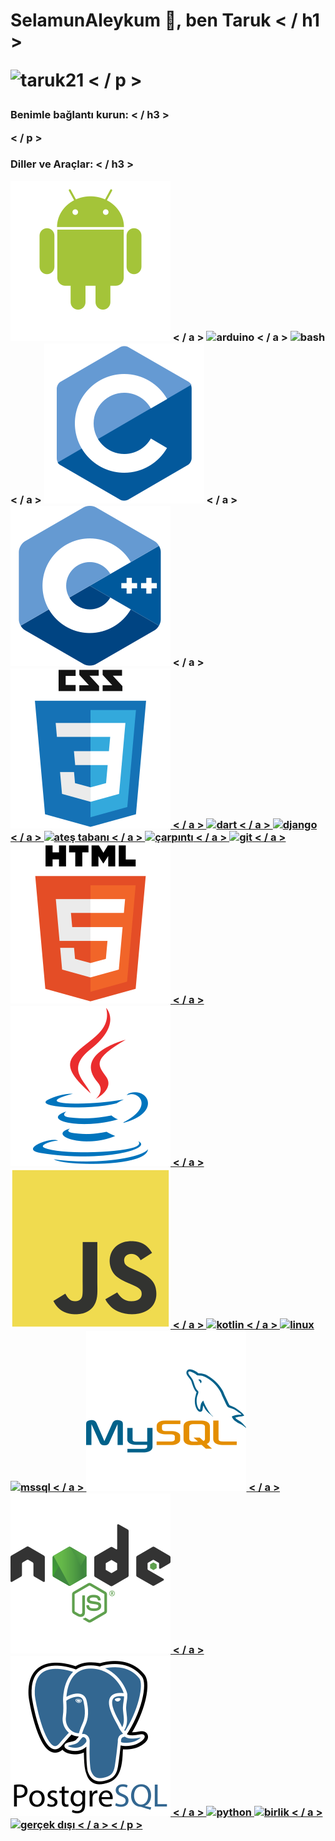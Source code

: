 <h1 hizalama = "merkez" > SelamunAleykum 👋, ben Taruk < / h1 >
<p hizalama = "sol" > <img src = "https://komarev.com/ghpvc/?username=taruk21&label=Profile%20views&color=818588&style=flat" alt =" taruk21 "/ > < / p >

<h3 align = "left" > Benimle bağlantı kurun: < / h3 >
<p hizalama = "sol" >
< / p >

<h3 hizalama = "sol" > Diller ve Araçlar: < / h3 >
<p hizalama = "sol" > <bir href = "https://developer.android.com" hedef =" _ blank "rel =" noreferrer "> <img src = "https://raw.githubusercontent.com/devicons/devicon/master/icons/android/android-original-wordmark.svg" alt =" android "genişlik =" 40 "yükseklik =" 40 "/ > < / a > <bir href = "https://www.arduino.cc/" hedef =" _ blank "rel =" noreferrer "> <img src = "https://cdn.worldvectorlogo.com/logos/arduino-1.svg" alt =" arduino "genişlik =" 40 "yükseklik =" 40 "/ > < / a > <bir href = "https://www.gnu.org/software/bash/" hedef =" _ blank "rel =" noreferrer "> <img src = "https://www.vectorlogo.zone/logos/gnu_bash/gnu_bash-icon.svg" alt = "bash" genişliği = "40" yükseklik = "40" / > < / a > <bir href = "https://www.cprogramming.com/" hedef =" _ blank "rel =" noreferrer "> <img src = "https://raw.githubusercontent.com/devicons/devicon/master/icons/c/c-original.svg" alt =" c "genişlik =" 40 "yükseklik =" 40 "/ > < / a > <bir href = "https://www.w3schools.com/cpp/" hedef =" _ blank "rel =" noreferrer "> <img src = "https://raw.githubusercontent.com/devicons/devicon/master/icons/cplusplus/cplusplus-original.svg" alt =" cplusplus "genişlik =" 40 "yükseklik =" 40 "/ > < / a > <a href = "https://www.w3schools.com/css/" hedef = "_blank" rel = "noreferrer" > <img src = "https://raw.githubusercontent.com/devicons/devicon/master/icons/css3/css3-original-wordmark.svg" alt =" css3 "genişlik =" 40 "yükseklik =" 40 "/ > < / a > <bir href = "https://dart.dev" hedef =" _ blank "rel =" noreferrer "> <img src = "https://www.vectorlogo.zone/logos/dartlang/dartlang-icon.svg" alt =" dart "genişliği =" 40 "yükseklik =" 40 "/ > < / a > <bir href = "https://www.djangoproject.com/" hedef =" _ blank "rel =" noreferrer "> <img src = "https://cdn.worldvectorlogo.com/logos/django.svg" alt =" django "genişlik ="40 "yükseklik =" 40 "/ > < / a > <bir href = "https://firebase.google.com/" hedef =" _ blank "rel =" noreferrer "> <img src = "https://www.vectorlogo.zone/logos/firebase/firebase-icon.svg" alt =" ateş tabanı "genişliği =" 40 "yükseklik =" 40 "/ > < / a > <bir href = "https://flutter.dev" hedef =" _ blank "rel =" noreferrer "> <img src = "https://www.vectorlogo.zone/logos/flutterio/flutterio-icon.svg" alt =" çarpıntı "genişlik =" 40 "yükseklik =" 40 "/ > < / a > <bir href = "https://git-scm.com/" hedef =" _ blank "rel =" noreferrer "> <img src = "https://www.vectorlogo.zone / logolar / git-scm / git-scm-icon.svg "alt =" git "genişlik =" 40 "yükseklik =" 40 "/ > < / a > <bir href = "https://www.w3.org/html/" hedef =" _ blank "rel =" noreferrer "> <img src = "https://raw.githubusercontent.com/devicons/devicon/master/icons/html5/html5-original-wordmark.svg" alt =" html5 "genişlik =" 40 "yükseklik =" 40 "/ > < / a > <bir href = "https://www.java.com" hedef =" _ blank "rel =" noreferrer "> <img src = "https://raw.githubusercontent.com/devicons/devicon/master/icons/java/java-original.svg" alt =" java "genişliği =" 40 "yükseklik =" 40 "/ > < / a > <a href = "https://developer.mozilla.org/en-US/docs/Web/JavaScript "hedef =" _blank "rel =" noreferrer "> <img src = "https://raw.githubusercontent.com/devicons/devicon/master/icons/javascript/javascript-original.svg" alt =" javascript "genişlik =" 40 "yükseklik =" 40 "/ > < / a > <bir href = "https://kotlinlang.org" hedef =" _ blank "rel =" noreferrer "> <img src = "https://www.vectorlogo.zone/logos/kotlinlang/kotlinlang-icon.svg" alt =" kotlin "genişliği =" 40 "yükseklik =" 40 "/ > < / a > <bir href = "https://www.linux.org/" hedef =" _ blank "rel =" noreferrer "> <img src = "https://raw.githubusercontent.com / devicons / devicon / master / icons / linux / linux-original.svg "alt =" linux "genişlik =" 40 "/ = < / a > <bir href = "https://www.microsoft.com/en-us/sql-server" hedef =" _ blank "rel =" noreferrer "> <img src = "https://www.svgrepo.com/show/303229/microsoft-sql-server-logo.svg" alt =" mssql "genişlik =" 40 "yükseklik =" 40 "/ > < / a > <bir href = "https://www.mysql.com/" hedef =" _ blank "rel =" noreferrer "> <img src = "https://raw.githubusercontent.com/devicons/devicon/master/icons/mysql/mysql-original-wordmark.svg" alt =" mysql "genişlik =" 40 "yükseklik =" 40 "/ > < / a > <href = "https://nodejs.org" hedef =" _ blank "rel =" noreferrer "> <img src = "https://raw.githubusercontent.com/devicons/devicon/master/icons/nodejs/nodejs-original-wordmark.svg" alt =" nodejs "genişlik =" 40 "yükseklik =" 40 "/ > < / a > <bir href = "https://www.postgresql.org" hedef =" _ blank "rel =" noreferrer "> <img src = "https://raw.githubusercontent.com/devicons/devicon/master/icons/postgresql/postgresql-original-wordmark.svg" alt =" postgresql "genişlik =" 40 "yükseklik =" 40 "/ > < / a > <bir href = "https://www.python.org" hedef =" _ blank "rel =" noreferrer "> <img src = "https://raw.githubusercontent.com / devicons / devicon / master / icons / python / original.svg "alt =" python "genişlik =" 40 "yükseklik =" / > < / a > <bir href = "https://unity.com/" hedef =" _ blank "rel =" noreferrer "> <img src = "https://www.vectorlogo.zone/logos/unity3d/unity3d-icon.svg" alt =" birlik "genişlik =" 40 "yükseklik =" 40 "/ > < / a > <bir href = "https://unrealengine.com/" hedef =" _ blank "rel =" noreferrer "> <img src = "https://raw.githubusercontent.com/kenangundogan/fontisto/036b7eca71aab1bef8e6a0518f7329f13ed62f6b/icons/svg/brand/unreal-engine.svg" alt =" gerçek dışı "genişlik =" 40 "yükseklik =" 40 "/ > < / a > < / p >
